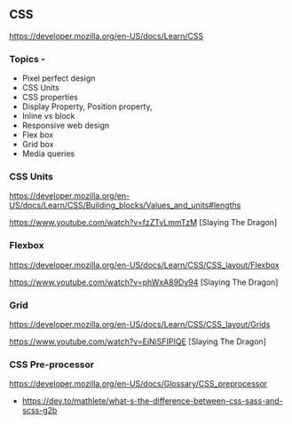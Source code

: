 ## CSS
https://developer.mozilla.org/en-US/docs/Learn/CSS

### Topics - 
- Pixel perfect design
- CSS Units
- CSS properties 
- Display Property, Position property,
- Inline vs block
- Responsive web design
- Flex box 
- Grid box
- Media queries

### CSS Units 
https://developer.mozilla.org/en-US/docs/Learn/CSS/Building_blocks/Values_and_units#lengths

https://www.youtube.com/watch?v=fzZTvLmmTzM [Slaying The Dragon]

### Flexbox
https://developer.mozilla.org/en-US/docs/Learn/CSS/CSS_layout/Flexbox

https://www.youtube.com/watch?v=phWxA89Dy94 [Slaying The Dragon]

### Grid 
https://developer.mozilla.org/en-US/docs/Learn/CSS/CSS_layout/Grids

https://www.youtube.com/watch?v=EiNiSFIPIQE [Slaying The Dragon]

### CSS Pre-processor
https://developer.mozilla.org/en-US/docs/Glossary/CSS_preprocessor

- https://dev.to/mathlete/what-s-the-difference-between-css-sass-and-scss-g2b





